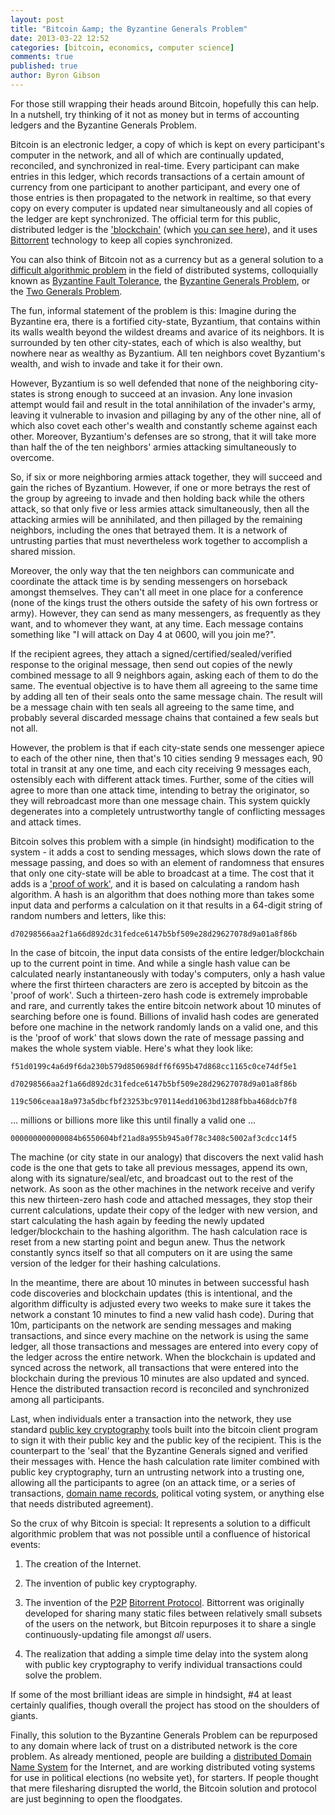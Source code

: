 ```yaml
---
layout: post
title: "Bitcoin &amp; the Byzantine Generals Problem"
date: 2013-03-22 12:52
categories: [bitcoin, economics, computer science]
comments: true
published: true
author: Byron Gibson
---
```


For those still wrapping their heads around Bitcoin, hopefully this can help.  In a nutshell, try thinking of it not as money but in terms of accounting ledgers and the Byzantine Generals Problem. 
 
Bitcoin is an electronic ledger, a copy of which is kept on every participant's computer in the network, and all of which are continually updated, reconciled, and synchronized in real-time.  Every participant can make entries in this ledger, which records transactions of a certain amount of currency from one participant to another participant, and every one of those entries is then propagated to the network in realtime, so that every copy on every computer is updated near simultaneously and all copies of the ledger are kept synchronized.  The official term for this public, distributed ledger is the ['blockchain'][1] (which [you can see here][2]), and it uses [Bittorrent][11] technology to keep all copies synchronized.

You can also think of Bitcoin not as a currency but as a general solution to a [difficult algorithmic problem][6] in the field of distributed systems, colloquially known as [Byzantine Fault Tolerance][3], the [Byzantine Generals Problem][4], or the [Two Generals Problem][5].

<!-- more -->

The fun, informal statement of the problem is this:  Imagine during the Byzantine era, there is a fortified city-state, Byzantium, that contains within its walls wealth beyond the wildest dreams and avarice of its neighbors.  It is surrounded by ten other city-states, each of which is also wealthy, but nowhere near as wealthy as Byzantium.  All ten neighbors covet Byzantium's wealth, and wish to invade and take it for their own.

However, Byzantium is so well defended that none of the neighboring city-states is strong enough to succeed at an invasion.  Any lone invasion attempt would fail and result in the total annihilation of the invader's army, leaving it vulnerable to invasion and pillaging by any of the other nine, all of which also covet each other's wealth and constantly scheme against each other.  Moreover, Byzantium's defenses are so strong, that it will take more than half the of the ten neighbors' armies attacking simultaneously to overcome.  

So, if six or more neighboring armies attack together, they will succeed and gain the riches of Byzantium.  However, if one or more betrays the rest of the group by agreeing to invade and then holding back while the others attack, so that only five or less armies attack simultaneously, then all the attacking armies will be annihilated, and then pillaged by the remaining neighbors, including the ones that betrayed them.  It is a network of untrusting parties that must nevertheless work together to accomplish a shared mission.

Moreover, the only way that the ten neighbors can communicate and coordinate the attack time is by sending messengers on horseback amongst themselves.  They can't all meet in one place for a conference (none of the kings trust the others outside the safety of his own fortress or army).  However, they can send as many messengers, as frequently as they want, and to whomever they want, at any time.  Each message contains something like "I will attack on Day 4 at 0600, will you join me?". 

If the recipient agrees, they attach a signed/certified/sealed/verified response to the original message, then send out copies of the newly combined message to all 9 neighbors again, asking each of them to do the same.  The eventual objective is to have them all agreeing to the same time by adding all ten of their seals onto the same message chain.  The result will be a message chain with ten seals all agreeing to the same time, and probably several discarded message chains that contained a few seals but not all.

However, the problem is that if each city-state sends one messenger apiece to each of the other nine, then that's 10 cities sending 9 messages each, 90 total in transit at any one time, and each city receiving 9 messages each, ostensibly each with different attack times.  Further, some of the cities will agree to more than one attack time, intending to betray the originator, so they will rebroadcast more than one message chain.  This system quickly degenerates into a completely untrustworthy tangle of conflicting messages and attack times.

Bitcoin solves this problem with a simple (in hindsight) modification to the system - it adds a cost to sending messages, which slows down the rate of message passing, and does so with an element of randomness that ensures that only one city-state will be able to broadcast at a time.  The cost that it adds is a ['proof of work'][7], and it is based on calculating a random hash algorithm.  A hash is an algorithm that does nothing more than takes some input data and performs a calculation on it that results in a 64-digit string of random numbers and letters, like this:

    d70298566aa2f1a66d892dc31fedce6147b5bf509e28d29627078d9a01a8f86b

In the case of bitcoin, the input data consists of the entire ledger/blockchain up to the current point in time.  And while a single hash value can be calculated nearly instantaneously with today's computers, only a hash value where the first thirteen characters are zero is accepted by bitcoin as the 'proof of work'.  Such a thirteen-zero hash code is extremely improbable and rare, and currently takes the entire bitcoin network about 10 minutes of searching before one is found.  Billions of invalid hash codes are generated before one machine in the network randomly lands on a valid one, and this is the 'proof of work' that slows down the rate of message passing and makes the whole system viable.  Here's what they look like:

    f51d0199c4a6d9f6da230b579d850698dff6f695b47d868cc1165c0ce74df5e1

    d70298566aa2f1a66d892dc31fedce6147b5bf509e28d29627078d9a01a8f86b

    119c506ceaa18a973a5dbcfbf23253bc970114edd1063bd1288fbba468dcb7f8

... millions or billions more like this until finally a valid one ... 

    000000000000084b6550604bf21ad8a955b945a0f78c3408c5002af3cdcc14f5

The machine (or city state in our analogy) that discovers the next valid hash code is the one that gets to take all previous messages, append its own, along with its signature/seal/etc, and broadcast out to the rest of the network.  As soon as the other machines in the network receive and verify this new thirteen-zero hash code and attached messages, they stop their current calculations, update their copy of the ledger with new version, and start calculating the hash again by feeding the newly updated ledger/blockchain to the hashing algorithm.  The hash calculation race is reset from a new starting point and begun anew.  Thus the network constantly syncs itself so that all computers on it are using the same version of the ledger for their hashing calculations.

In the meantime, there are about 10 minutes in between successful hash code discoveries and blockchain updates (this is intentional, and the algorithm difficulty is adjusted every two weeks to make sure it takes the network a constant 10 minutes to find a new valid hash code).  During that 10m, participants on the network are sending messages and making transactions, and since every machine on the network is using the same ledger, all those transactions and messages are entered into every copy of the ledger across the entire network.  When the blockchain is updated and synced across the network, all transactions that were entered into the blockchain during the previous 10 minutes are also updated and synced.  Hence the distributed transaction record is reconciled and synchronized among all participants.

Last, when individuals enter a transaction into the network, they use standard [public key cryptography][8] tools built into the bitcoin client program to sign it with their public key and the public key of the recipient.  This is the counterpart to the 'seal' that the Byzantine Generals signed and verified their messages with.  Hence the hash calculation rate limiter combined with public key cryptography, turn an untrusting network into a trusting one, allowing all the participants to agree (on an attack time, or a series of transactions, [domain name records][9], political voting system, or anything else that needs distributed agreement).

So the crux of why Bitcoin is special:  It represents a solution to a difficult algorithmic problem that was not possible until a confluence of historical events:

1.  The creation of the Internet.

2.  The invention of public key cryptography.

3.  The invention of the [P2P][10] [Bitorrent Protocol][11].  Bittorrent was originally developed for sharing many static files between relatively small subsets of the users on the network, but Bitcoin repurposes it to share a single continuously-updating file amongst *all* users.  

4.  The realization that adding a simple time delay into the system along with public key cryptography to verify individual transactions could solve the problem.  

If some of the most brilliant ideas are simple in hindsight, #4 at least certainly qualifies, though overall the project has stood on the shoulders of giants.

Finally, this solution to the Byzantine Generals Problem can be repurposed to any domain where lack of trust on a distributed network is the core problem.  As already mentioned, people are building a [distributed Domain Name System][9] for the Internet, and are working distributed voting systems for use in political elections (no website yet), for starters.  If people thought that mere filesharing disrupted the world, the Bitcoin solution and protocol are just beginning to open the floodgates.

[1]:    https://en.bitcoin.it/wiki/Blockchain
[2]:    http://blockchain.info/
[3]:    https://en.wikipedia.org/wiki/Byzantine_fault_tolerance
[4]:    http://en.wikipedia.org/wiki/Byzantine\_Generals%27\_Problem
[5]:    https://en.wikipedia.org/wiki/Two_Generals%27_Problem
[6]:    https://en.wikipedia.org/wiki/Consensus_(computer_science)
[7]:    https://en.bitcoin.it/wiki/Proof_of_work
[8]:    https://en.wikipedia.org/wiki/Public-key_cryptography
[9]:    https://dot-bit.org/Main_Page
[10]:   https://en.wikipedia.org/wiki/Peer_to_peer
[11]:   https://en.wikipedia.org/wiki/BitTorrent
